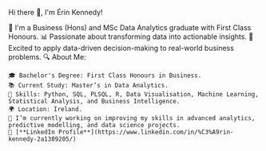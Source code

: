 Hi there 👋, I'm Érin Kennedy!

🌟 I'm a Business (Hons) and MSc Data Analytics graduate with First Class Honours.
📊 Passionate about transforming data into actionable insights.
🚀 Excited to apply data-driven decision-making to real-world business problems.
🔍 About Me:

    🎓 Bachelor's Degree: First Class Honours in Business.
    📚 Current Study: Master’s in Data Analytics.
    💼 Skills: Python, SQL, PLSQL, R, Data Visualisation, Machine Learning, Statistical Analysis, and Business Intelligence.
    🌍 Location: Ireland.
    🌱 I’m currently working on improving my skills in advanced analytics, predictive modelling, and data science projects.
    🔗 [**LinkedIn Profile**](https://www.linkedin.com/in/%C3%A9rin-kennedy-2a1389205/)


<!---
erinkennedy-ek/erinkennedy-ek is a ✨ special ✨ repository because its `README.md` (this file) appears on your GitHub profile.
You can click the Preview link to take a look at your changes.
--->
